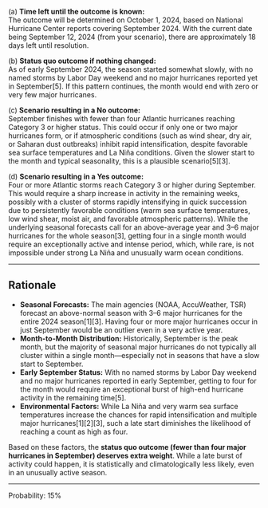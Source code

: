 (a) **Time left until the outcome is known:**  
The outcome will be determined on October 1, 2024, based on National Hurricane Center reports covering September 2024. With the current date being September 12, 2024 (from your scenario), there are approximately 18 days left until resolution.

(b) **Status quo outcome if nothing changed:**  
As of early September 2024, the season started somewhat slowly, with no named storms by Labor Day weekend and no major hurricanes reported yet in September[5]. If this pattern continues, the month would end with zero or very few major hurricanes.

(c) **Scenario resulting in a No outcome:**  
September finishes with fewer than four Atlantic hurricanes reaching Category 3 or higher status. This could occur if only one or two major hurricanes form, or if atmospheric conditions (such as wind shear, dry air, or Saharan dust outbreaks) inhibit rapid intensification, despite favorable sea surface temperatures and La Niña conditions. Given the slower start to the month and typical seasonality, this is a plausible scenario[5][3].

(d) **Scenario resulting in a Yes outcome:**  
Four or more Atlantic storms reach Category 3 or higher during September. This would require a sharp increase in activity in the remaining weeks, possibly with a cluster of storms rapidly intensifying in quick succession due to persistently favorable conditions (warm sea surface temperatures, low wind shear, moist air, and favorable atmospheric patterns). While the underlying seasonal forecasts call for an above-average year and 3–6 major hurricanes for the whole season[3], getting four in a single month would require an exceptionally active and intense period, which, while rare, is not impossible under strong La Niña and unusually warm ocean conditions.

---

## Rationale

- **Seasonal Forecasts:** The main agencies (NOAA, AccuWeather, TSR) forecast an above-normal season with 3–6 major hurricanes for the entire 2024 season[1][3]. Having four or more major hurricanes occur in just September would be an outlier even in a very active year.
- **Month-to-Month Distribution:** Historically, September is the peak month, but the majority of seasonal major hurricanes do not typically all cluster within a single month—especially not in seasons that have a slow start to September.
- **Early September Status:** With no named storms by Labor Day weekend and no major hurricanes reported in early September, getting to four for the month would require an exceptional burst of high-end hurricane activity in the remaining time[5].
- **Environmental Factors:** While La Niña and very warm sea surface temperatures increase the chances for rapid intensification and multiple major hurricanes[1][2][3], such a late start diminishes the likelihood of reaching a count as high as four.

Based on these factors, the **status quo outcome (fewer than four major hurricanes in September) deserves extra weight**. While a late burst of activity could happen, it is statistically and climatologically less likely, even in an unusually active season.

---

Probability: 15%